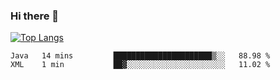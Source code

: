 ### Hi there 👋

[![Top Langs](https://github-readme-stats.vercel.app/api/top-langs/?username=OrionZiK&layout=compact)](https://github.com/OrionZiK/github-readme-stats)

<!--
**OrionZiK/OrionZiK** is a ✨ _special_ ✨ repository because its `README.md` (this file) appears on your GitHub profile.

Here are some ideas to get you started:

- 🔭 I’m currently working on ...
- 🌱 I’m currently learning ...
- 👯 I’m looking to collaborate on ...
- 🤔 I’m looking for help with ...
- 💬 Ask me about ...
- 📫 How to reach me: ...
- 😄 Pronouns: ...
- ⚡ Fun fact: ...kkttk
-->
<!--START_SECTION:waka-->

```text
Java   14 mins         ██████████████████████▒░░   88.98 %
XML    1 min           ██▓░░░░░░░░░░░░░░░░░░░░░░   11.02 %
```

<!--END_SECTION:waka-->
